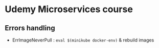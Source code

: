 # Udemy Microservices course

## Errors handling
- ErrImageNeverPull : `eval $(minikube docker-env)` & rebuild images
